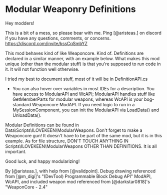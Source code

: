﻿Modular Weaponry Definitions
============================

Hey modders!

This is a bit of a mess, so please bear with me. Ping [@aristeas.] on discord if you have any questions, comments, or concerns.
https://discord.com/invite/kssCqSmbYZ

This mod behaves kind of like Weaponcore. Kind of. Definitions are declared in a similar manner, with an example below.
What makes this mod unique (other than the modular stuff) is that you're supposed to run code in it. It will not function well otherwise.

I tried my best to document stuff, most of it will be in DefinitionAPI.cs
  - You can also hover over variables in most IDEs for a description.
You have access to ModularAPI and WcAPI; ModularAPI handles stuff like GetMemberParts for modular weapons, whereas WcAPI is your bog-standard Weaponcore ModAPI.
If you need logic to run in a MySessionComponent, you can init the ModularAPI via LoadData() and UnloadData().

Modular Definitions can be found in Data\Scripts\ILOVEKEEN\ModularWeapons\. Don't forget to make a Weaponcore gun! It doesn't have to be part of the same mod, but it is in this example.
As for file structure, DON'T TOUCH ANYTHING IN Scripts\ILOVEKEEN\ModularWeapons OTHER THAN DEFINITIONS. It is all important.

Good luck, and happy modularizing!





By [@aristeas.], with help from [@validpoint].
Debug drawing referenced from [@m_digi]'s "(DevTool) Programmable Block Debug API"
ModAPI, WcAPI, and included weapon mod referenced from [@darkstar0818]'s "WeaponCore - 2.4"

